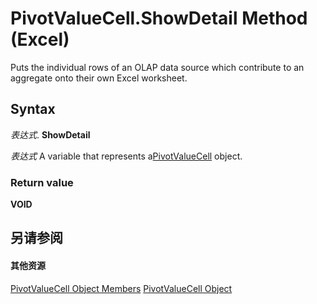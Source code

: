 
# PivotValueCell.ShowDetail Method (Excel)

Puts the individual rows of an OLAP data source which contribute to an aggregate onto their own Excel worksheet.


## Syntax

 _表达式_. **ShowDetail**

 _表达式_ A variable that represents a[PivotValueCell](1857160d-9eab-d026-ef7d-af6187c6490e.md) object.


### Return value

 **VOID**


## 另请参阅


#### 其他资源


[PivotValueCell Object Members](http://msdn.microsoft.com/library/0b2458c3-b168-0bb1-762a-24c532f8fe7f%28Office.15%29.aspx)
[PivotValueCell Object](1857160d-9eab-d026-ef7d-af6187c6490e.md)